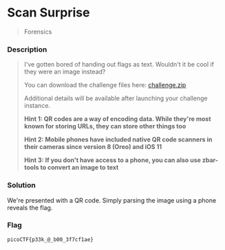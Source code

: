 # Scan Surprise
> Forensics

### Description
> I've gotten bored of handing out flags as text. Wouldn't it be cool if they were an image instead?
>
> You can download the challenge files here: [challenge.zip](https://artifacts.picoctf.net/c_atlas/1/challenge.zip)
> 
> Additional details will be available after launching your challenge instance.
>
> **Hint 1: QR codes are a way of encoding data. While they're most known for storing URLs, they can store other things too**
>
> **Hint 2: Mobile phones have included native QR code scanners in their cameras since version 8 (Oreo) and iOS 11**
>
> **Hint 3: If you don't have access to a phone, you can also use zbar-tools to convert an image to text**

### Solution
We're presented with a QR code. Simply parsing the image using a phone reveals the flag.

### Flag
`picoCTF{p33k_@_b00_3f7cf1ae}`
